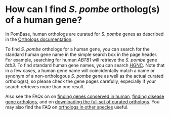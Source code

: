 # How can I find *S. pombe* ortholog(s) of a human gene?
<!-- pombase_categories: Orthology,Finding data -->

In PomBase, human orthologs are curated for *S. pombe* genes as
described in the [Orthologs documentation](/documentation/orthologs).

To find *S. pombe* orthologs for a human gene, you can search for the
standard human gene name in the simple search box in the page
header. For example, searching for human *ABTB1* will retrieve the
*S. pombe* gene *btb3*. To find standard human gene names, you can
search [HGNC](http://www.genenames.org/). Note that in a few cases, a
human gene name will coincidentally match a name or synonym of a
non-orthologous *S. pombe* gene as well as the actual curated
ortholog(s), so please check the gene pages carefully, especially if
your search retrieves more than one result.

Also see the FAQs on on [finding genes conserved in human](/faq/how-can-i-find-all-s.-pombe-genes-are-conserved-human),
[finding disease gene orthologs](/faq/how-can-i-find-s.-pombe-genes-associated-human-disease),
and on [downloading the full set of curated orthologs](/faq/how-can-i-obtain-list-human-and-s.-pombe-orthologs).
You may also find the FAQ on [orthologs in other species](/faq/how-can-i-find-s.-pombe-orthologs-species-other-than-human-and-s.-cerevisiae) useful.


